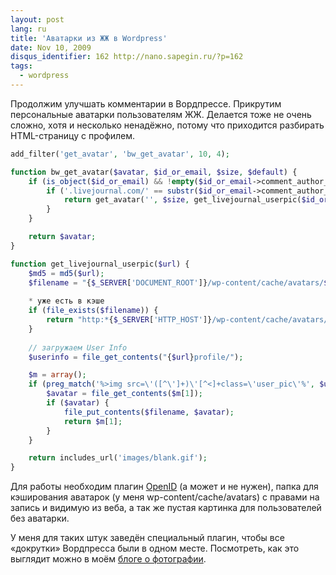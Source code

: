 ```yaml
---
layout: post
lang: ru
title: 'Аватарки из ЖЖ в Wordpress'
date: Nov 10, 2009
disqus_identifier: 162 http://nano.sapegin.ru/?p=162
tags:
  - wordpress
---
```


Продолжим улучшать комментарии в Вордпрессе. Прикрутим персональные аватарки пользователям ЖЖ. Делается тоже не очень сложно, хотя и несколько ненадёжно, потому что приходится разбирать HTML-страницу с профилем.

```php
add_filter('get_avatar', 'bw_get_avatar', 10, 4);

function bw_get_avatar($avatar, $id_or_email, $size, $default) {
	if (is_object($id_or_email) && !empty($id_or_email->comment_author_url)) {
		if ('.livejournal.com/' == substr($id_or_email->comment_author_url, -17)) {
			return get_avatar('', $size, get_livejournal_userpic($id_or_email->comment_author_url));
		}
	}

	return $avatar;
}

function get_livejournal_userpic($url) {
	$md5 = md5($url);
	$filename = "{$_SERVER['DOCUMENT_ROOT']}/wp-content/cache/avatars/$md5";
	
	* уже есть в кэше
	if (file_exists($filename)) {
		return "http:*{$_SERVER['HTTP_HOST']}/wp-content/cache/avatars/$md5";
	}
	
	// загружаем User Info
	$userinfo = file_get_contents("{$url}profile/");

	$m = array();
	if (preg_match('%>img src=\'([^\']+)\'[^<]+class=\'user_pic\'%', $userinfo, $m)) {
		$avatar = file_get_contents($m[1]);
		if ($avatar) {	
			file_put_contents($filename, $avatar);
			return $m[1];
		}
	}

	return includes_url('images/blank.gif');
}
```

Для работы необходим плагин [OpenID](http://wordpress.org/extend/plugins/openid/) (а может и не нужен), папка для кэширования аватарок (у меня wp-content/cache/avatars) с правами на запись и видимую из веба, а так же пустая картинка для пользователей без аватарки.

У меня для таких штук заведён специальный плагин, чтобы все «докрутки» Вордпресса были в одном месте. Посмотреть, как это выглядит можно в моём [блоге о фотографии](http://birdwatcher.ru/entry/3967#comments).

